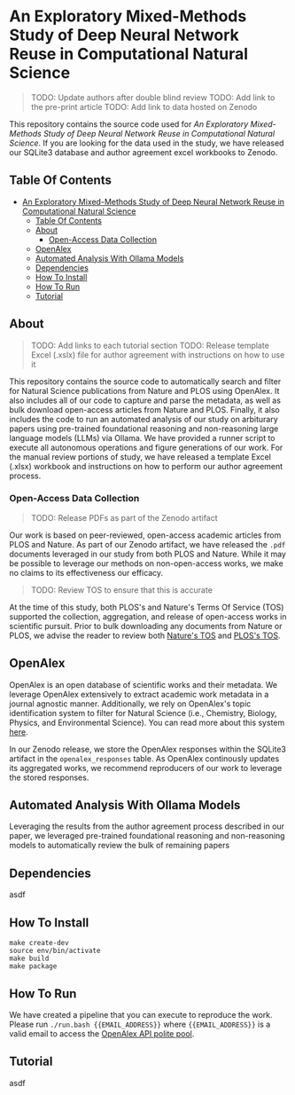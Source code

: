 # An Exploratory Mixed-Methods Study of Deep Neural Network Reuse in Computational Natural Science

> TODO: Update authors after double blind review TODO: Add link to the pre-print
> article TODO: Add link to data hosted on Zenodo

This repository contains the source code used for *An Exploratory Mixed-Methods
Study of Deep Neural Network Reuse in Computational Natural Science*. If you are
looking for the data used in the study, we have released our SQLite3 database
and author agreement excel workbooks to Zenodo.

## Table Of Contents

- [An Exploratory Mixed-Methods Study of Deep Neural Network Reuse in Computational Natural Science](#an-exploratory-mixed-methods-study-of-deep-neural-network-reuse-in-computational-natural-science)
  - [Table Of Contents](#table-of-contents)
  - [About](#about)
    - [Open-Access Data Collection](#open-access-data-collection)
  - [OpenAlex](#openalex)
  - [Automated Analysis With Ollama Models](#automated-analysis-with-ollama-models)
  - [Dependencies](#dependencies)
  - [How To Install](#how-to-install)
  - [How To Run](#how-to-run)
  - [Tutorial](#tutorial)

## About

> TODO: Add links to each tutorial section TODO: Release template Excel (.xslx)
> file for author agreement with instructions on how to use it

This repository contains the source code to automatically search and filter for
Natural Science publications from Nature and PLOS using OpenAlex. It also
includes all of our code to capture and parse the metadata, as well as bulk
download open-access articles from Nature and PLOS. Finally, it also includes
the code to run an automated analysis of our study on arbiturary papers using
pre-trained foundational reasoning and non-reasoning large language models
(LLMs) via Ollama. We have provided a runner script to execute all autonomous
operations and figure generations of our work. For the manual review portions of
study, we have released a template Excel (.xlsx) workbook and instructions on
how to perform our author agreement process.

### Open-Access Data Collection

> TODO: Release PDFs as part of the Zenodo artifact

Our work is based on peer-reviewed, open-access academic articles from PLOS and
Nature. As part of our Zenodo artifact, we have released the `.pdf` documents
leveraged in our study from both PLOS and Nature. While it may be possible to
leverage our methods on non-open-access works, we make no claims to its
effectiveness our efficacy.

> TODO: Review TOS to ensure that this is accurate

At the time of this study, both PLOS's and Nature's Terms Of Service (TOS)
supported the collection, aggregation, and release of open-access works in
scientific pursuit. Prior to bulk downloading any documents from Nature or PLOS,
we advise the reader to review both
[Nature's TOS](https://www.nature.com/info/terms-and-conditions) and
[PLOS's TOS](https://plos.org/terms-of-use/).

## OpenAlex

OpenAlex is an open database of scientific works and their metadata. We leverage
OpenAlex extensively to extract academic work metadata in a journal agnostic
manner. Additionally, we rely on OpenAlex's topic identification system to
filter for Natural Science (i.e., Chemistry, Biology, Physics, and Environmental
Science). You can read more about this system
[here](https://docs.openalex.org/api-entities/topics).

In our Zenodo release, we store the OpenAlex responses within the SQLite3
artifact in the `openalex_responses` table. As OpenAlex continously updates its
aggregated works, we recommend reproducers of our work to leverage the stored
responses.

## Automated Analysis With Ollama Models

Leveraging the results from the author agreement process described in our paper,
we leveraged pre-trained foundational reasoning and non-reasoning models to
automatically review the bulk of remaining papers

## Dependencies

asdf

## How To Install

```shell
make create-dev
source env/bin/activate
make build
make package
```

## How To Run

We have created a pipeline that you can execute to reproduce the work. Please
run `./run.bash {{EMAIL_ADDRESS}}` where `{{EMAIL_ADDRESS}}` is a valid email to
access the
[OpenAlex API polite pool](https://docs.openalex.org/how-to-use-the-api/rate-limits-and-authentication#the-polite-pool).

## Tutorial

asdf

